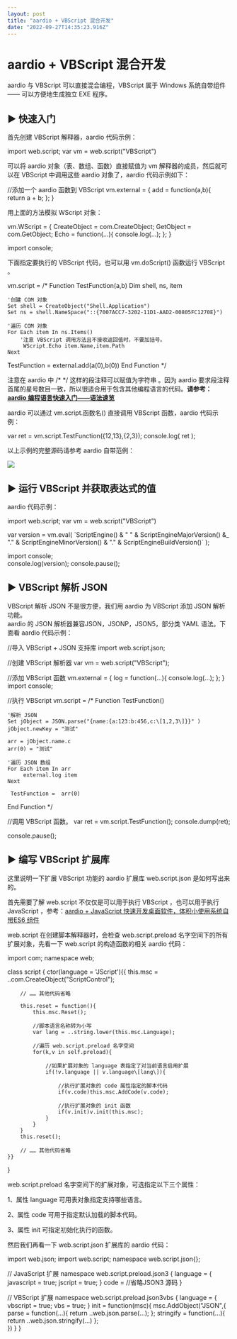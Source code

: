 ```yaml
---
layout: post
title: "aardio + VBScript 混合开发"
date: "2022-09-27T14:35:23.916Z"
---
```

aardio + VBScript 混合开发
======================

aardio 与 VBScript 可以直接混合编程，VBScript 属于 Windows 系统自带组件 —— 可以方便地生成独立 EXE 程序。

▶ 快速入门
------

首先创建 VBScript 解释器，aardio 代码示例：

import web.script;
var vm = web.script("VBScript")

可以将 aardio 对象（表、数组、函数）直接赋值为 vm 解释器的成员，然后就可以在 VBScript 中调用这些 aardio 对象了，aardio 代码示例如下：

//添加一个 aardio 函数到 VBScript
vm.external = {
    add \= function(a,b){
        return a + b;
    };
}

用上面的方法模拟 WScript 对象：

vm.WScript = { 
    CreateObject \= com.CreateObject;
    GetObject \= com.GetObject;
    Echo \= function(...){
        console.log(...);
    };
}

import console;

下面指定要执行的 VBScript 代码，也可以用 vm.doScript() 函数运行 VBScript 。

vm.script = /\*
Function TestFunction(a,b) 
    Dim shell, ns, item
    
    '创建 COM 对象
    Set shell = CreateObject("Shell.Application") 
    Set ns = shell.NameSpace("::{7007ACC7-3202-11D1-AAD2-00805FC1270E}")
    
    '遍历 COM 对象
    For Each item In ns.Items()
        '注意 VBScript 调用方法且不接收返回值时，不要加括号。
         WScript.Echo item.Name,item.Path
    Next
    
   TestFunction = external.add(a(0),b(0))
End Function
\*/ 

注意在 aardio 中 /\* \*/ 这样的段注释可以赋值为字符串 。因为 aardio 要求段注释首尾的星号数目一致，所以很适合用于包含其他编程语言的代码。**请参考：[aardio 编程语言快速入门——语法速览](https://www.cnblogs.com/aardio/p/16657471.html)**

aardio 可以通过 vm.script.函数名() 直接调用 VBScript 函数，aardio 代码示例：

var ret = vm.script.TestFunction({12,13},{2,3});
console.log( ret );

以上示例的完整源码请参考 aardio 自带范例：

![](https://p3-sign.toutiaoimg.com/tos-cn-i-qvj2lq49k0/59ec72152ecf4e6ebe451eca31a6e7d0~noop.image?_iz=58558&from=article.pc_detail&x-expires=1664857660&x-signature=9U47bp1DHBZI%2FaeXjmeWMgetmeA%3D)

▶ 运行 VBScript 并获取表达式的值
----------------------

aardio 代码示例：

import web.script;
var vm = web.script("VBScript")
 
var version = vm.eval(
\`ScriptEngine() & " " & ScriptEngineMajorVersion() &\_
"."  & ScriptEngineMinorVersion() & "."  & ScriptEngineBuildVersion()\`
);

import console;    
console.log(version);
console.pause();

▶ VBScript 解析 JSON
------------------

VBScript 解析 JSON 不是很方便，我们用 aardio 为 VBScript 添加 JSON 解析功能。  
aardio 的 JSON 解析器兼容JSON，JSONP，JSON5，部分类 YAML 语法。下面看 aardio 代码示例：

//导入 VBScript + JSON 支持库
import web.script.json;

//创建 VBScript 解析器
var vm = web.script("VBScript");

//添加 VBScript 函数
vm.external = {
    log \= function(...){
        console.log(...);
    }; 
}
import console;

//执行 VBScript
vm.script = /\*
Function TestFunction() 

    '解析 JSON
    Set jObject = JSON.parse("{name:{a:123:b:456,c:\[1,2,3\]}}" ) 
    jObject.newKey = "测试"
    
    arr = jObject.name.c
    arr(0) = "测试"
    
    '遍历 JSON 数组
    For Each item In arr
         external.log item
    Next
    
     TestFunction =  arr(0) 
End Function
\*/ 

//调用 VBScript 函数。
var ret = vm.script.TestFunction();
console.dump(ret);

console.pause();

▶ 编写 VBScript 扩展库
-----------------

这里说明一下扩展 VBScript 功能的 aardio 扩展库 web.script.json 是如何写出来的。

首先需要了解 web.script 不仅仅是可以用于执行 VBScript ，也可以用于执行 JavaScript ，参考：[aardio + JavaScript 快速开发桌面软件，体积小使用系统自带ES6 组件](https://www.toutiao.com/i7114521123148186152/?group_id=7114521123148186152)

web.script 在创建脚本解释器时，会检查 web.script.preload 名字空间下的所有扩展对象，先看一下 web.script 的构造函数的相关 aardio 代码：

import com;
namespace web;

class script {
    ctor(language \= 'JScript'){{
        this.msc = ..com.CreateObject("ScriptControl");
            
        // …… 其他代码省略

        this.reset = function(){
            this.msc.Reset();
            
            //脚本语言名称转为小写
            var lang = ..string.lower(this.msc.Language);
        
            //遍历 web.script.preload 名字空间
            for(k,v in self.preload){
                
                //如果扩展对象的 language 表指定了对当前语言启用扩展
                if(!v.language || v.language\[lang\]){
                    
                    //执行扩展对象的 code 属性指定的脚本代码
                    if(v.code)this.msc.AddCode(v.code);
                    
                    //执行扩展对象的 init 函数
                    if(v.init)v.init(this.msc);
                }
            }    
        }
        this.reset();
        
        // …… 其他代码省略
    }}  
}

web.script.preload 名字空间下的扩展对象，可选指定以下三个属性：

1、属性 language 可用表对象指定支持哪些语言。

2、属性 code 可用于指定默认加载的脚本代码。

3、属性 init 可指定初始化执行的函数。

然后我们再看一下 web.script.json 扩展库的 aardio 代码：

import web.json;
import web.script;
namespace web.script.json{};

// JavaScript 扩展
namespace web.script.preload.json3 {
    language \= {
        javascript \= true;
        jscript \= true;
    }
    code \=  //省略JSON3 源码
}

// VBScript 扩展
namespace web.script.preload.json3vbs {
    language \= {
        vbscript \= true;
        vbs \= true;
    }
    init \= function(msc){
        msc.AddObject("JSON",{ 
            parse \= function(...){ 
                return ..web.json.parse(...);
            };
            stringify \= function(...){ 
                return  ..web.json.stringify(...)
            };     
        })
    }
}